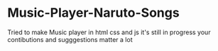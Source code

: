# Music-Player-Naruto-Songs
Tried to make Music player in html css and js it's still in progress your contibutions and sugggestions matter a lot 
